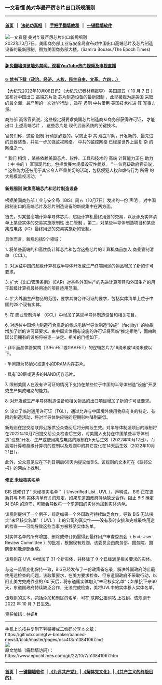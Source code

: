 ### 一文看懂 美对华最严厉芯片出口新规细则
------------------------

#### [首页](https://github.com/gfw-breaker/banned-news3/blob/master/README.md) &nbsp;&nbsp;|&nbsp;&nbsp; [法轮功真相](https://github.com/begood0513/basic/blob/master/README.md)  &nbsp;&nbsp;|&nbsp;&nbsp; [手把手翻墙教程](https://github.com/gfw-breaker/guides/wiki)  &nbsp;&nbsp;|&nbsp;&nbsp; [一键翻墙软件](https://github.com/gfw-breaker/nogfw/blob/master/README.md)  



<div><img alt="一文看懂 美对华最严厉芯片出口新规细则" class="attachment-djy_600_400 size-djy_600_400 wp-post-image" src="https://i.epochtimes.com/assets/uploads/2020/09/Department_of_Commerce_Samira-Bouaou-600x400.jpg"/>
<div class="caption">
 2022年10月7日，美国商务部工业与安全局宣布对中国出口高端芯片及芯片制造设备的最新限制。图为美国商务部大楼。(Samira Bouaou/The Epoch Times)
</div></div><hr/>

#### [ 🎬  免翻墙浏览墙外禁闻、观看YouTube热门视频及电视直播](https://github.com/gfw-breaker/HelloWorld)

#### [ 💥  禁书下载（政治、经济、人权、民主自由、文革、六四 ...）](https://github.com/gfw-breaker/books/blob/master/README.md)

<div><p>
 【大纪元2022年10月08日讯】（大纪元记者林燕报导）
 <span class="s1">
  美国周五（
 </span>
 <span class="s2">
  10
 </span>
 <span class="s3">
  月
 </span>
 <span class="s2">
  7
 </span>
 <span class="s3">
  日
 </span>
 <span class="s1">
  ）宣布对中国出口
 </span>
 <span class="s3">
  高端芯片及
 </span>
 <span class="s1">
  芯片制造设备的最新限制
 </span>
 <span class="s1">
  ，此举被视为是美国
 </span>
 <span class="s1">
  采取的最全面、最严厉的一次对华行动
 </span>
 <span class="s2">
  ，旨在
 </span>
 <span class="s1">
  遏制
 </span>
 <span class="s3">
  中共借用
 </span>
 <span class="s1">
  美国技术推进
 </span>
 <span class="s3">
  其
 </span>
 <span class="s1">
  军事力量。
 </span>
</p>
<p class="p1">
 <span class="s3">
  商务部
 </span>
 <span class="s1">
  高级官员说，这些规定将要求美国芯片制造商从商务部获得许可证，
 </span>
 <span class="s3">
  才能
 </span>
 <span class="s1">
  出口
 </span>
 <span class="s3">
  上述高端芯片
 </span>
 <span class="s1">
  ，
 </span>
 <span class="s3">
  这些芯片是
 </span>
 <span class="s1">
  现代武器系统的关键技术。
 </span>
</p>
<p class="p1">
 <span class="s1">
  官员们称，这些
 </span>
 <span class="s2">
  限制
 </span>
 <span class="s1">
  行动是必要的，以防止中
 </span>
 <span class="s2">
  共
 </span>
 <span class="s1">
  建立军队，开发新的、最先进的武器装备，并进一步加强监视网络。
 </span>
 <span class="s2">
  中共的监控网络
 </span>
 <span class="s1">
  已经是世界上最复
 </span>
 <span class="s3">
  杂
 </span>
 <span class="s1">
  的网络之一。
 </span>
</p>
<p class="p1">
 <span class="s2">
  “
 </span>
 <span class="s1">
  我们
 </span>
 <span class="s2">
  相信
 </span>
 <span class="s1">
  ，某些依赖美国芯片、软件、工具和技术的
 </span>
 <span class="s2">
  高端
 </span>
 <span class="s1">
  计算能力正在
 </span>
 <span class="s2">
  助力（
 </span>
 <span class="s1">
  中
 </span>
 <span class="s2">
  共的
 </span>
 <span class="s1">
  ）军事现代化，包括发展大规模毁灭性武器。
 </span>
 <span class="s2">
  ”
 </span>
 <span class="s1">
  一位高级政府官员说，
 </span>
 <span class="s2">
  “
 </span>
 <span class="s1">
  这些能力还被用于其它令人严重关切的活动，包括侵犯人权和虐待行为
 </span>
 <span class="s2">
  所需
 </span>
 <span class="s1">
  的大规模监视活动。
 </span>
 <span class="s2">
  ”
 </span>
</p>
<h4 class="p1">
 新规细则 聚焦高端芯片和芯片制造设备
</h4>
<p>
 根据美国商务部工业与安全局（BIS）周五（10月7日）发出的一份
 <ok href="https://www.bis.doc.gov/index.php/documents/about-bis/newsroom/press-releases/3158-2022-10-07-bis-press-release-advanced-computing-and-semiconductor-manufacturing-controls-final/file">
  声明
 </ok>
 ，对中国限制出口的高端芯片及芯片制造设备的新规集中在两方面。
</p>
<p>
 首先，对某些高端计算半导体芯片、超级计算机最终用途的交易，以及涉及实体清单上某些实体的交易实施限制性
 <ok href="https://www.epochtimes.com/gb/tag/%E5%87%BA%E5%8F%A3%E7%AE%A1%E5%88%B6.html">
  出口管制
 </ok>
 。第二，对某些半导体制造项目和某些集成电路（IC）最终用途的交易实施新的管制。
</p>
<p>
 具体而言，新规包括9个领域：
</p>
<p>
 1. 将某些高端的和高性能计算芯片和包含这些芯片的计算机商品加入
 <ok href="https://www.epochtimes.com/gb/tag/%E5%95%86%E4%B8%9A%E7%AE%A1%E5%88%B6%E6%B8%85%E5%8D%95.html">
  商业管制清单
 </ok>
 （CCL）。
</p>
<p>
 2. 对运往中国的超级计算机或半导体开发或生产终端用途的物品增加了新的许可要求。
</p>
<p>
 3. 扩大《出口管理条例》（EAR）对某些外国生产的先进计算项目和外国生产的用于超级计算机最终用途的项目适用范围。
</p>
<p>
 4. 扩大外国生产物品的范围，要求其符合许可证的要求，包括实体清单上位于中国的28个现有实体。
</p>
<p>
 5. 在
 <ok href="https://www.epochtimes.com/gb/tag/%E5%95%86%E4%B8%9A%E7%AE%A1%E5%88%B6%E6%B8%85%E5%8D%95.html">
  商业管制清单
 </ok>
 （CCL）中增加了某些半导体制造设备和相关项目。
</p>
<p>
 6. 对运往中国境内制造符合规定的集成电路半导体制造“设施”（facility）的物品增加了新的许可证要求。由中国实体拥有设施的许可证将面临“推定拒绝”，而由跨国公司拥有的设施将被逐一决定。相关的门槛如下。
</p>
<p>
 · 非平面晶体管架构（即FinFET或GAAFET）的逻辑芯片为16纳米或14纳米或以下。
</p>
<p>
 · 半间距为18纳米或更小的DRAM内存芯片。
</p>
<p>
 · 具有128层或更多的NAND闪存芯片。
</p>
<p>
 7. 限制美国人在没有许可证的情况下支持在某些位于中国的半导体制造“设施”开发或生产集成电路的能力。
</p>
<p>
 8. 对开发或生产半导体制造设备和相关物品的出口项目增加了新的许可证要求。
</p>
<p>
 9. 设立了临时通用许可证（TGL），通过允许与中国境外使用物品有关的特定、有限的制造活动，将对半导体供应链的短期影响降到最低。
</p>
<p>
 新规则在提交给联邦公报供公众查阅后将分阶段生效。对半导体制造项目的限制将在2022年10月7日提交给公众检查后生效，对美国人支持在中国某些半导体制造“设施”开发、生产或使用集成电路的限制在5天后生效（2022年10月12日），而高端计算和超级计算机的控制以及规则中的其它变化在14天后生效（2022年10月21日）。
</p>
<p>
 此外，公众意见应在下列日期后60天内提交给BIS。该规则的文本可在《联邦公报》的网站上找到。
</p>
<h4>
 修正
 <ok href="https://www.epochtimes.com/gb/tag/%E6%9C%AA%E7%BB%8F%E6%A0%B8%E5%AE%9E%E5%90%8D%E5%8D%95.html">
  未经核实名单
 </ok>
</h4>
<p class="p1">
 <span class="s1">
  BIS
 </span>
 <span class="s2">
  还修订了“
  <ok href="https://www.epochtimes.com/gb/tag/%E6%9C%AA%E7%BB%8F%E6%A0%B8%E5%AE%9E%E5%90%8D%E5%8D%95.html">
   未经核实名单
  </ok>
  ”（
 </span>
 <span class="s3">
  Unverified List
 </span>
 <span class="s4">
  ,
 </span>
 <span class="s3">
  UVL
 </span>
 <span class="s2">
  ）。声明说，
 </span>
 <span class="s1">
  BIS
 </span>
 <span class="s2">
  正在更新其与
 </span>
 <span class="s1">
  BIS
 </span>
 <span class="s2">
  实体清单有关的规定，如果东道国政府持续缺乏合作，阻止
 </span>
 <span class="s1">
  BIS
 </span>
 <span class="s2">
  确定对
 </span>
 <span class="s1">
  EAR
 </span>
 <span class="s2">
  的遵守，可能会导致将一个东道国的实体添加到实体清单。
 </span>
</p>
<p class="p1">
 <span class="s2">
  该规则提供了一个例子，规定如果一个外国政府持续缺乏合作，导致
 </span>
 <span class="s1">
  BIS
 </span>
 <span class="s2">
  无法核实“未经核实名单”（
 </span>
 <span class="s1">
  UVL
 </span>
 <span class="s2">
  ）上的公司的真实性——没有及时安排和完成最终用途的检查——可能导致这些当事方被移至实体名单。
 </span>
</p>
<p class="p1">
 <span class="s2">
  对实体名单的所有增加、删除或修订仍需得到最终用户审查委员会（
 </span>
 <span class="s3">
  End-User Review Committee
 </span>
 <span class="s2">
  ）的批准，根据现有规则，该委员会由商务部、国务院、国防部和能源部组成。
 </span>
</p>
<p class="p1">
 <span class="s2">
  该规则在
 </span>
 <span class="s1">
  UVL
 </span>
 <span class="s2">
  中增加了
 </span>
 <span class="s1">
  31
 </span>
 <span class="s2">
  个新实体，并移除了
 </span>
 <span class="s1">
  9
 </span>
 <span class="s2">
  个已经满足相关要求的实体。
 </span>
</p>
<p class="p1">
 <span class="s2">
  与这一监管变化保持一致，BIS已经发布了一份政策备忘录，解决外国政府防止最终用途检查的问题。该政策要求，在美方要求检查、但东道国政府不采取行动，以阻止美方完成作业的
 </span>
 <span class="s1">
  60
 </span>
 <span class="s2">
  天后，将东道国实体加入“未经核实名单”；如果接下来60天，东道国政府持续缺乏合作，无法完成检查，美将UVL中的实体移入实体名单。
 </span>
</p>
<p class="p1">
 <span class="s2">
  该规则的文本，包括添加和删除的名单，可在
  <ok href="https://public-inspection.federalregister.gov/2022-21658.pdf">
   联邦公报网站
  </ok>
  上找到。该规则于
 </span>
 <span class="s1">
  2022
 </span>
 <span class="s2">
  年
 </span>
 <span class="s1">
  10
 </span>
 <span class="s2">
  月
 </span>
 <span class="s1">
  7
 </span>
 <span class="s2">
  日生效。
 </span>
</p>
<p class="p1">
 责任编辑：林妍#
</p>
</div>
<hr/>
手机上长按并复制下列链接或二维码分享本文章：<br/>
https://github.com/gfw-breaker/banned-news3/blob/master/pages/nsc413/n13841067.md <br/>
<a href='https://github.com/gfw-breaker/banned-news3/blob/master/pages/nsc413/n13841067.md'><img src='https://github.com/gfw-breaker/banned-news3/blob/master/pages/nsc413/n13841067.md.png'/></a> <br/>
原文地址（需翻墙访问）：https://www.epochtimes.com/gb/22/10/7/n13841067.htm


------------------------
#### [首页](https://github.com/gfw-breaker/banned-news3/blob/master/README.md) &nbsp;|&nbsp; [一键翻墙软件](https://github.com/gfw-breaker/nogfw/blob/master/README.md) &nbsp;| [《九评共产党》](https://github.com/gfw-breaker/9ping.md/blob/master/README.md#九评之一评共产党是什么) | [《解体党文化》](https://github.com/gfw-breaker/jtdwh.md/blob/master/README.md) | [《共产主义的终极目的》](https://github.com/gfw-breaker/gczydzjmd.md/blob/master/README.md)


<img src='http://gfw-breaker.win/banned-news3/pages/nsc413/n13841067.md' width='0px' height='0px'/>